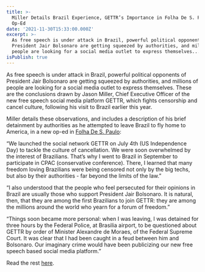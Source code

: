 ```yaml
---
title: >-
  Miller Details Brazil Experience, GETTR’s Importance in Folha De S. Paulo
  Op-Ed
date: '2021-11-30T15:33:00.000Z'
excerpt: >-
  As free speech is under attack in Brazil, powerful political opponents of
  President Jair Bolsonaro are getting squeezed by authorities, and millions of
  people are looking for a social media outlet to express themselves...
isPublish: true
---
```


As free speech is under attack in Brazil, powerful political opponents of President Jair Bolsonaro are getting squeezed by authorities, and millions of people are looking for a social media outlet to express themselves. These are the conclusions drawn by Jason Miller, Chief Executive Officer of the new free speech social media platform GETTR, which fights censorship and cancel culture, following his visit to Brazil earlier this year.

Miller details these observations, and includes a description of his brief detainment by authorities as he attempted to leave Brazil to fly home to America, in a new op-ed in [Folha De S. Paulo](https://www1.folha.uol.com.br/opiniao/2021/11/uma-ferramenta-contra-a-censura.shtml):

“We launched the social network GETTR on July 4th (US Independence Day) to tackle the culture of cancellation. We were soon overwhelmed by the interest of Brazilians. That’s why I went to Brazil in September to participate in CPAC (conservative conference). There, I learned that many freedom loving Brazilians were being censored not only by the big techs, but also by their authorities - far beyond the limits of the law.”

“I also understood that the people who feel persecuted for their opinions in Brazil are usually those who support President Jair Bolsonaro. It is natural, then, that they are among the first Brazilians to join GETTR: they are among the millions around the world who yearn for a forum of freedom.”

“Things soon became more personal: when I was leaving, I was detained for three hours by the Federal Police, at Brasilia airport, to be questioned about GETTR by order of Minister Alexandre de Moraes, of the Federal Supreme Court. It was clear that I had been caught in a feud between him and Bolsonaro. Our imaginary crime would have been publicizing our new free speech based social media platform.”

Read the rest [here](https://www1.folha.uol.com.br/opiniao/2021/11/uma-ferramenta-contra-a-censura.shtml).
